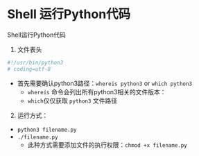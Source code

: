 # Shell 运行Python代码

Shell运行Python代码

1. 文件表头
```python
#!/usr/bin/python3
# coding=utf-8
```
- 首先需要确认python3路径：`whereis python3` or `which python3`
	- `whereis` 命令会列出所有python3相关的文件版本：
	- `which`仅仅获取 `python3` 文件路径

2. 运行方式：
- `python3 filename.py`
- `./filename.py`
	- 此种方式需要添加文件的执行权限：`chmod +x filename.py`